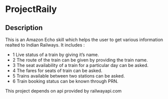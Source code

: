 # ProjectRaily

Description
-----------------------------------------------------------

This is an Amazon Echo skill which helps the user to get various information realted to Indian Railways.
It includes :
  - 1 Live status of a train by giving it’s name.
  - 2 The route of the train can be given by providing the train name.
  - 3 The seat availability of a train for a particular day can be asked.
  - 4 The fares for seats of train can be asked.
  - 5 Trains available between two stations can be asked.
  - 6 Train booking status can be known through PRN.
  
This project depends on api provided by railwayapi.com


